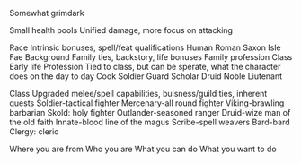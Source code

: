 Somewhat grimdark

Small health pools
Unified damage, more focus on attacking

Race
	Intrinsic bonuses, spell/feat qualifications
	Human
		Roman
		Saxon
		Isle
		Fae
Background
	Family ties, backstory, life bonuses
		Family profession
		Class
		Early life
Profession
	Tied to class, but can be sperate, what the character does on the day to day
		Cook
		Soldier
		Guard
		Scholar
		Druid
		Noble
		Liutenant
		
		
Class
	Upgraded melee/spell capabilities, buisness/guild ties, inherent quests
	Soldier-tactical fighter
	Mercenary-all round fighter
	Viking-brawling barbarian
	Skold: holy fighter
	Outlander-seasoned ranger
	Druid-wize man of the old faith
	Innate-blood line of the magus
	Scribe-spell weavers
	Bard-bard
	Clergy: cleric
	
	
	

Where you are from
Who you are
What you can do
What you want to do



